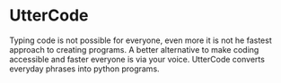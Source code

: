 # UtterCode
Typing code is not possible for everyone, even more it is not he fastest approach to creating programs. A better alternative to make coding accessible and faster everyone is via your voice. UtterCode converts everyday phrases into python programs.
